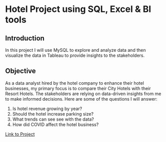 # Hotel Project using SQL, Excel & BI tools 

## Introduction
In this project I will use MySQL to explore and analyze data and then visualize the data in Tableau to provide insights to the stakeholders.

## Objective
As a data analyst hired by the hotel company to enhance their hotel businesses, my primary focus is to compare their City Hotels with their Resort Hotels. The stakeholders are relying on data-driven insights from me to make informed decisions. Here are some of the questions I will answer:

1. Is hotel revenue growing by year? 
2. Should the hotel increase parking size?
3. What trends can see see with the data?
4. How did COVID affect the hotel business?

[Link to Project](https://github.com/svn2233/hotel_project/blob/35df35725799726e84d9115cd88488f0271e8a65/project.md)

